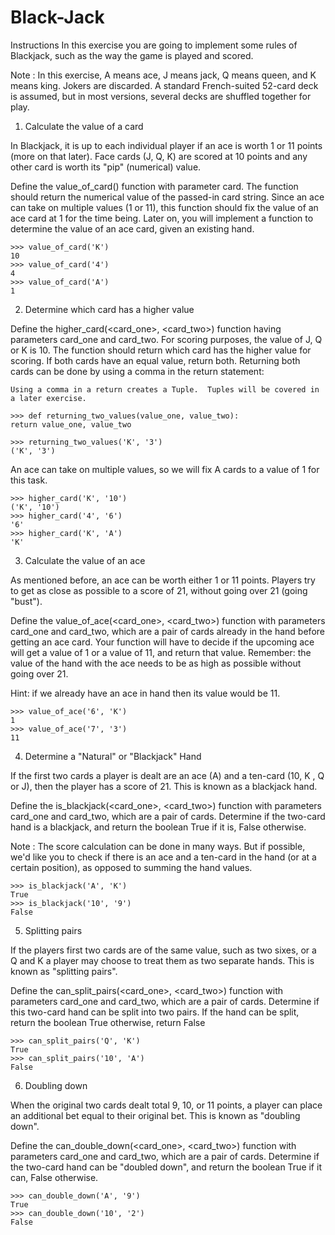 # Black-Jack
Instructions
In this exercise you are going to implement some rules of Blackjack, such as the way the game is played and scored.

Note : In this exercise, A means ace, J means jack, Q means queen, and K means king. Jokers are discarded. A standard French-suited 52-card deck is assumed, but in most versions, several decks are shuffled together for play.

1. Calculate the value of a card
   
In Blackjack, it is up to each individual player if an ace is worth 1 or 11 points (more on that later). Face cards (J, Q, K) are scored at 10 points and any other card is worth its "pip" (numerical) value.

Define the value_of_card(<card>) function with parameter card. The function should return the numerical value of the passed-in card string. Since an ace can take on multiple values (1 or 11), this function should fix the value of an ace card at 1 for the time being. Later on, you will implement a function to determine the value of an ace card, given an existing hand.

    >>> value_of_card('K')
    10
    >>> value_of_card('4')
    4
    >>> value_of_card('A')
    1
  
2. Determine which card has a higher value
   
Define the higher_card(<card_one>, <card_two>) function having parameters card_one and card_two. For scoring purposes, the value of J, Q or K is 10. The function should return which card has the higher value for scoring. If both cards have an equal value, return both. Returning both cards can be done by using a comma in the return statement:

    Using a comma in a return creates a Tuple.  Tuples will be covered in a later exercise.
   
    >>> def returning_two_values(value_one, value_two):
    return value_one, value_two
    
    >>> returning_two_values('K', '3')
    ('K', '3')
An ace can take on multiple values, so we will fix A cards to a value of 1 for this task.
   
    >>> higher_card('K', '10')
    ('K', '10')
    >>> higher_card('4', '6')
    '6'
    >>> higher_card('K', 'A')
    'K'

3. Calculate the value of an ace
   
As mentioned before, an ace can be worth either 1 or 11 points. Players try to get as close as possible to a score of 21, without going over 21 (going "bust").

Define the value_of_ace(<card_one>, <card_two>) function with parameters card_one and card_two, which are a pair of cards already in the hand before getting an ace card. Your function will have to decide if the upcoming ace will get a value of 1 or a value of 11, and return that value. Remember: the value of the hand with the ace needs to be as high as possible without going over 21.

Hint: if we already have an ace in hand then its value would be 11.

    >>> value_of_ace('6', 'K')
    1
    >>> value_of_ace('7', '3')
    11
  
4. Determine a "Natural" or "Blackjack" Hand
   
If the first two cards a player is dealt are an ace (A) and a ten-card (10, K , Q or J), then the player has a score of 21. This is known as a blackjack hand.

Define the is_blackjack(<card_one>, <card_two>) function with parameters card_one and card_two, which are a pair of cards. Determine if the two-card hand is a blackjack, and return the boolean True if it is, False otherwise.

Note : The score calculation can be done in many ways. But if possible, we'd like you to check if there is an ace and a ten-card in the hand (or at a certain position), as opposed to summing the hand values.

    >>> is_blackjack('A', 'K')
    True
    >>> is_blackjack('10', '9')
    False

5. Splitting pairs
   
If the players first two cards are of the same value, such as two sixes, or a Q and K a player may choose to treat them as two separate hands. This is known as "splitting pairs".

Define the can_split_pairs(<card_one>, <card_two>) function with parameters card_one and card_two, which are a pair of cards. Determine if this two-card hand can be split into two pairs. If the hand can be split, return the boolean True otherwise, return False

    >>> can_split_pairs('Q', 'K')
    True
    >>> can_split_pairs('10', 'A')
    False

6. Doubling down
   
When the original two cards dealt total 9, 10, or 11 points, a player can place an additional bet equal to their original bet. This is known as "doubling down".

Define the can_double_down(<card_one>, <card_two>) function with parameters card_one and card_two, which are a pair of cards. Determine if the two-card hand can be "doubled down", and return the boolean True if it can, False otherwise.

    >>> can_double_down('A', '9')
    True
    >>> can_double_down('10', '2')
    False
